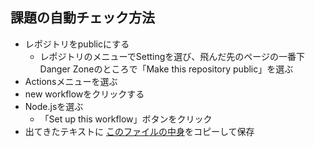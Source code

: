## 課題の自動チェック方法

* レポジトリをpublicにする
  * レポジトリのメニューでSettingを選び、飛んだ先のページの一番下Danger Zoneのところで「Make this repository public」を選ぶ
* Actionsメニューを選ぶ
* new workflowをクリックする
* Node.jsを選ぶ
  * 「Set up this workflow」ボタンをクリック
* 出てきたテキストに [このファイルの中身](nodejs.yml)をコピーして保存
